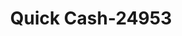 ---
f_zip-code: 84054
f_state-code: UT
title: Quick Cash-24953
f_phone: 801-936-3849
f_city-only: North Salt Lake
f_address: 15 South Highway 89 Suite 6 North Salt Lake
f_location-unique-id: '24953'
slug: quick-cash-24953
updated-on: '2024-05-30T13:46:58.046Z'
created-on: '2024-05-30T13:36:59.803Z'
published-on: '2024-05-30T13:54:32.469Z'
f_city-state: cms/city/north-salt-lake-ut.md
f_company: cms/company/quick-cash.md
f_state: cms/state/utah.md
layout: '[payday-loan].html'
tags: payday-loan
---